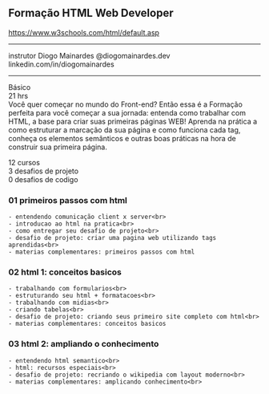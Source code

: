 ## Formação HTML Web Developer

https://www.w3schools.com/html/default.asp
<hr>
instrutor Diogo Mainardes
@diogomainardes.dev
linkedin.com/in/diogomainardes
<hr>
Básico<br>
21 hrs<br>
Você quer começar no mundo do Front-end? Então essa é a Formação perfeita para você começar a sua jornada: entenda como trabalhar com HTML, a base para criar suas primeiras páginas WEB! Aprenda na prática a como estruturar a marcação da sua página e como funciona cada tag, conheça os elementos semânticos e outras boas práticas na hora de construir sua primeira página.<br>

12 cursos<br>
3 desafios de projeto<br>
0 desafios de codigo<br>

### 01 primeiros passos com html
	- entendendo comunicação client x server<br>
	- introducao ao html na pratica<br>
	- como entregar seu desafio de projeto<br>
	- desafio de projeto: criar uma pagina web utilizando tags aprendidas<br>
	- materias complementares: primeiros passos com html

### 02 html 1: conceitos basicos
	- trabalhando com formularios<br>
	- estruturando seu html + formatacoes<br>
	- trabalhando com midias<br>
	- criando tabelas<br>
	- desafio de projeto: criando seus primeiro site completo com html<br>
	- materias complementares: conceitos basicos

### 03 html 2: ampliando o conhecimento
	- entendendo html semantico<br>
	- html: recursos especiais<br>
	- desafio de projeto: recriando o wikipedia com layout moderno<br>
	- materias complementares: amplicando conhecimento<br>


